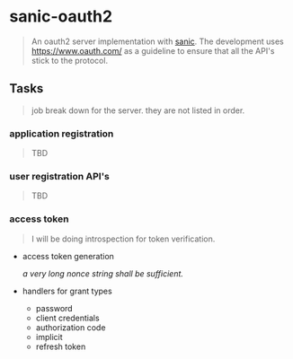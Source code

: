 # sanic-oauth2
> An oauth2 server implementation with [sanic](https://github.com/channelcat/sanic).
> The development uses <https://www.oauth.com/> as a guideline to ensure that all the API's stick to the protocol.


## Tasks
> job break down for the server. they are not listed in order.

### application registration

>TBD


### user registration API's

>TBD


### access token

>I will be doing introspection for token verification.

* access token generation

    *a very long nonce string shall be sufficient.*
 
 
* handlers for grant types
    * password
    * client credentials
    * authorization code
    * implicit
    * refresh token